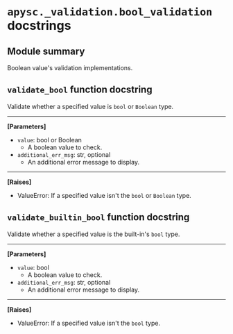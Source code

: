 # `apysc._validation.bool_validation` docstrings

## Module summary

Boolean value's validation implementations.

## `validate_bool` function docstring

Validate whether a specified value is `bool` or `Boolean` type.<hr>

**[Parameters]**

- `value`: bool or Boolean
  - A boolean value to check.
- `additional_err_msg`: str, optional
  - An additional error message to display.

<hr>

**[Raises]**

- ValueError: If a specified value isn't the `bool` or `Boolean` type.

## `validate_builtin_bool` function docstring

Validate whether a specified value is the built-in's `bool` type.<hr>

**[Parameters]**

- `value`: bool
  - A boolean value to check.
- `additional_err_msg`: str, optional
  - An additional error message to display.

<hr>

**[Raises]**

- ValueError: If a specified value isn't the `bool` type.